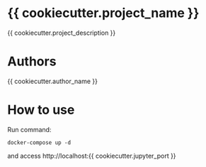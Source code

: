 # {{ cookiecutter.project_name }}

{{ cookiecutter.project_description }}

# Authors

{{ cookiecutter.author_name }}

# How to use

Run command:

```
docker-compose up -d
```

and access http://localhost:{{ cookiecutter.jupyter_port }}
